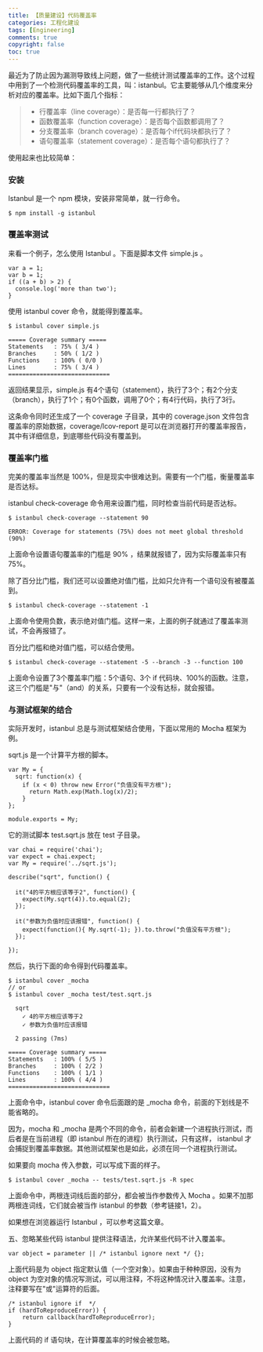```yaml
---
title: 【质量建设】代码覆盖率
categories: 工程化建设
tags: [Engineering]
comments: true
copyright: false
toc: true
---
```

最近为了防止因为漏测导致线上问题，做了一些统计测试覆盖率的工作。这个过程中用到了一个检测代码覆盖率的工具，叫：istanbul。它主要能够从几个维度来分析对应的覆盖率。比如下面几个指标：

> - 行覆盖率（line coverage）：是否每一行都执行了？
> - 函数覆盖率（function coverage）：是否每个函数都调用了？
> - 分支覆盖率（branch coverage）：是否每个if代码块都执行了？
> - 语句覆盖率（statement coverage）：是否每个语句都执行了？

使用起来也比较简单：

### 安装
Istanbul 是一个 npm 模块，安装非常简单，就一行命令。
```
$ npm install -g istanbul
```

### 覆盖率测试
来看一个例子，怎么使用 Istanbul 。下面是脚本文件 simple.js 。
```
var a = 1;
var b = 1;
if ((a + b) > 2) {
  console.log('more than two');
}
```
使用 istanbul cover 命令，就能得到覆盖率。
```
$ istanbul cover simple.js

===== Coverage summary =====
Statements   : 75% ( 3/4 )
Branches     : 50% ( 1/2 )
Functions    : 100% ( 0/0 )
Lines        : 75% ( 3/4 )
=============================
```
返回结果显示，simple.js 有4个语句（statement），执行了3个；有2个分支（branch），执行了1个；有0个函数，调用了0个；有4行代码，执行了3行。

这条命令同时还生成了一个 coverage 子目录，其中的 coverage.json 文件包含覆盖率的原始数据，coverage/lcov-report 是可以在浏览器打开的覆盖率报告，其中有详细信息，到底哪些代码没有覆盖到。

### 覆盖率门槛
完美的覆盖率当然是 100%，但是现实中很难达到。需要有一个门槛，衡量覆盖率是否达标。

istanbul check-coverage 命令用来设置门槛，同时检查当前代码是否达标。

```
$ istanbul check-coverage --statement 90

ERROR: Coverage for statements (75%) does not meet global threshold (90%)
```
上面命令设置语句覆盖率的门槛是 90% ，结果就报错了，因为实际覆盖率只有75%。

除了百分比门槛，我们还可以设置绝对值门槛，比如只允许有一个语句没有被覆盖到。

```
$ istanbul check-coverage --statement -1
```
上面命令使用负数，表示绝对值门槛。这样一来，上面的例子就通过了覆盖率测试，不会再报错了。

百分比门槛和绝对值门槛，可以结合使用。

```
$ istanbul check-coverage --statement -5 --branch -3 --function 100
```
上面命令设置了3个覆盖率门槛：5个语句、3个 if 代码块、100%的函数。注意，这三个门槛是"与"（and）的关系，只要有一个没有达标，就会报错。

### 与测试框架的结合
实际开发时，istanbul 总是与测试框架结合使用，下面以常用的 Mocha 框架为例。

sqrt.js 是一个计算平方根的脚本。

```
var My = {
  sqrt: function(x) {
    if (x < 0) throw new Error("负值没有平方根");
      return Math.exp(Math.log(x)/2);
    }
};

module.exports = My;
```
它的测试脚本 test.sqrt.js 放在 test 子目录。

```
var chai = require('chai');
var expect = chai.expect;
var My = require('../sqrt.js');

describe("sqrt", function() {

  it("4的平方根应该等于2", function() {
    expect(My.sqrt(4)).to.equal(2);
  });

  it("参数为负值时应该报错", function() {
    expect(function(){ My.sqrt(-1); }).to.throw("负值没有平方根");
  });

});
```
然后，执行下面的命令得到代码覆盖率。

```
$ istanbul cover _mocha
// or
$ istanbul cover _mocha test/test.sqrt.js

  sqrt
    ✓ 4的平方根应该等于2 
    ✓ 参数为负值时应该报错 

  2 passing (7ms)

===== Coverage summary =====
Statements   : 100% ( 5/5 )
Branches     : 100% ( 2/2 )
Functions    : 100% ( 1/1 )
Lines        : 100% ( 4/4 )
=============================
```
上面命令中，istanbul cover 命令后面跟的是 _mocha 命令，前面的下划线是不能省略的。

因为，mocha 和 _mocha 是两个不同的命令，前者会新建一个进程执行测试，而后者是在当前进程（即 istanbul 所在的进程）执行测试，只有这样， istanbul 才会捕捉到覆盖率数据。其他测试框架也是如此，必须在同一个进程执行测试。

如果要向 mocha 传入参数，可以写成下面的样子。
```
$ istanbul cover _mocha -- tests/test.sqrt.js -R spec
```
上面命令中，两根连词线后面的部分，都会被当作参数传入 Mocha 。如果不加那两根连词线，它们就会被当作 istanbul 的参数（参考链接1，2）。

如果想在浏览器运行 Istanbul ，可以参考这篇文章。

五、忽略某些代码
istanbul 提供注释语法，允许某些代码不计入覆盖率。

```
var object = parameter || /* istanbul ignore next */ {};
```
上面代码是为 object 指定默认值（一个空对象）。如果由于种种原因，没有为 object 为空对象的情况写测试，可以用注释，不将这种情况计入覆盖率。注意，注释要写在"或"运算符的后面。

```
/* istanbul ignore if  */
if (hardToReproduceError)) {
    return callback(hardToReproduceError);
}
```
上面代码的 if 语句块，在计算覆盖率的时候会被忽略。
